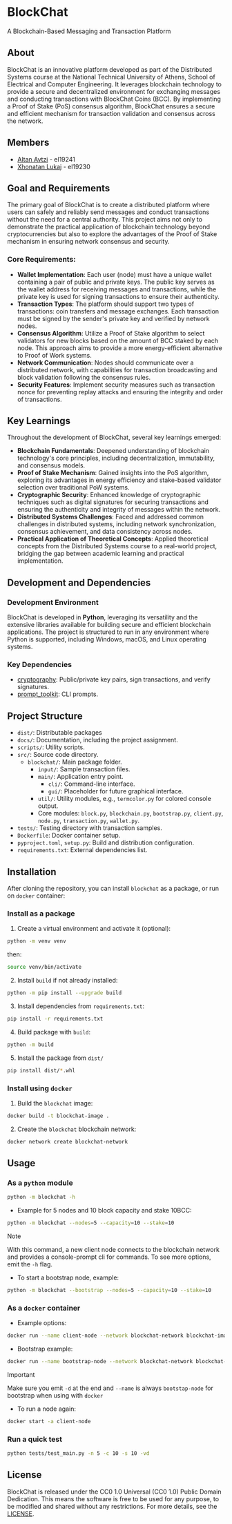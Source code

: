 # BlockChat
A Blockchain-Based Messaging and Transaction Platform

## About
BlockChat is an innovative platform developed as part of the Distributed Systems course at the National Technical University of Athens, School of Electrical and Computer Engineering. It leverages blockchain technology to provide a secure and decentralized environment for exchanging messages and conducting transactions with BlockChat Coins (BCC). By implementing a Proof of Stake (PoS) consensus algorithm, BlockChat ensures a secure and efficient mechanism for transaction validation and consensus across the network.

## Members

- [Altan Avtzi](https://github.com/avtzis) - el19241
- [Xhonatan Lukaj](https://github.com/ntua-el19230) - el19230

## Goal and Requirements
The primary goal of BlockChat is to create a distributed platform where users can safely and reliably send messages and conduct transactions without the need for a central authority. This project aims not only to demonstrate the practical application of blockchain technology beyond cryptocurrencies but also to explore the advantages of the Proof of Stake mechanism in ensuring network consensus and security.

### Core Requirements:

- **Wallet Implementation**: Each user (node) must have a unique wallet containing a pair of public and private keys. The public key serves as the wallet address for receiving messages and transactions, while the private key is used for signing transactions to ensure their authenticity.
- **Transaction Types**: The platform should support two types of transactions: coin transfers and message exchanges. Each transaction must be signed by the sender's private key and verified by network nodes.
- **Consensus Algorithm**: Utilize a Proof of Stake algorithm to select validators for new blocks based on the amount of BCC staked by each node. This approach aims to provide a more energy-efficient alternative to Proof of Work systems.
- **Network Communication**: Nodes should communicate over a distributed network, with capabilities for transaction broadcasting and block validation following the consensus rules.
- **Security Features**: Implement security measures such as transaction nonce for preventing replay attacks and ensuring the integrity and order of transactions.

## Key Learnings

Throughout the development of BlockChat, several key learnings emerged:

- **Blockchain Fundamentals**: Deepened understanding of blockchain technology's core principles, including decentralization, immutability, and consensus models.
- **Proof of Stake Mechanism**: Gained insights into the PoS algorithm, exploring its advantages in energy efficiency and stake-based validator selection over traditional PoW systems.
- **Cryptographic Security**: Enhanced knowledge of cryptographic techniques such as digital signatures for securing transactions and ensuring the authenticity and integrity of messages within the network.
- **Distributed Systems Challenges**: Faced and addressed common challenges in distributed systems, including network synchronization, consensus achievement, and data consistency across nodes.
- **Practical Application of Theoretical Concepts**: Applied theoretical concepts from the Distributed Systems course to a real-world project, bridging the gap between academic learning and practical implementation.

## Development and Dependencies

### Development Environment

BlockChat is developed in **Python**, leveraging its versatility and the extensive libraries available for building secure and efficient blockchain applications. The project is structured to run in any environment where Python is supported, including Windows, macOS, and Linux operating systems.

### Key Dependencies

- [cryptography](https://pypi.org/project/cryptography/): Public/private key pairs, sign transactions, and verify signatures.
- [prompt_toolkit](https://pypi.org/project/prompt_toolkit/): CLI prompts.

## Project Structure
- `dist/`: Distributable packages
- `docs/`: Documentation, including the project assignment.
- `scripts/`: Utility scripts.
- `src/`: Source code directory.
  - `blockchat/`: Main package folder.
    - `input/`: Sample transaction files.
    - `main/`: Application entry point.
      - `cli/`: Command-line interface.
      - `gui/`: Placeholder for future graphical interface.
    - `util/`: Utility modules, e.g., `termcolor.py` for colored console output.
    - Core modules: `block.py`, `blockchain.py`, `bootstrap.py`, `client.py`, `node.py`, `transaction.py`, `wallet.py`.
- `tests/`: Testing directory with transaction samples.
- `Dockerfile`: Docker container setup.
- `pyproject.toml`, `setup.py`: Build and distribution configuration.
- `requirements.txt`: External dependencies list.


## Installation
After cloning the repository, you can install `blockchat` as a package, or run on `docker` container:

### Install as a package
1. Create a virtual environment and activate it (optional):
```sh
python -m venv venv
```
then:
```sh
source venv/bin/activate
```

2. Install `build` if not already installed:
```sh
python -m pip install --upgrade build
```

3. Install dependencies from `requirements.txt`:
```sh
pip install -r requirements.txt
```

4. Build package with `build`:
```sh
python -m build
```

5. Install the package from `dist/`
```sh
pip install dist/*.whl
```

### Install using `docker`

1. Build the `blockchat` image:
```sh
docker build -t blockchat-image .
```

2. Create the `blockchat` blockchain network:
```sh
docker network create blockchat-network
```

## Usage

### As a `python` module
```sh
python -m blockchat -h
```

- Example for 5 nodes and 10 block capacity and stake 10BCC:
```sh
python -m blockchat --nodes=5 --capacity=10 --stake=10
```
> [!NOTE]
> With this command, a new client node connects to the blockchain network and provides a console-prompt cli for commands. To see more options, emit the `-h` flag.

- To start a bootstrap node, example:
```sh
python -m blockchat --bootstrap --nodes=5 --capacity=10 --stake=10
```

### As a `docker` container

- Example options:
```sh
docker run --name client-node --network blockchat-network blockchat-image:latest python -u -m blockchat -n 2 -c 5 -s 10 -td
```

- Bootstrap example:
```sh
docker run --name bootstrap-node --network blockchat-network blockchat-image:latest python -u -m blockchat -n 2 -c 5 -s 10 -td -b
```

> [!IMPORTANT]
> Make sure you emit `-d` at the end and `--name` is always `bootstap-node` for bootstrap when using with `docker`

- To run a node again:
```sh
docker start -a client-node
```

### Run a quick test
```sh
python tests/test_main.py -n 5 -c 10 -s 10 -vd
```

## License

BlockChat is released under the CC0 1.0 Universal (CC0 1.0) Public Domain Dedication. This means the software is free to be used for any purpose, to be modified and shared without any restrictions. For more details, see the [LICENSE](LICENSE).

